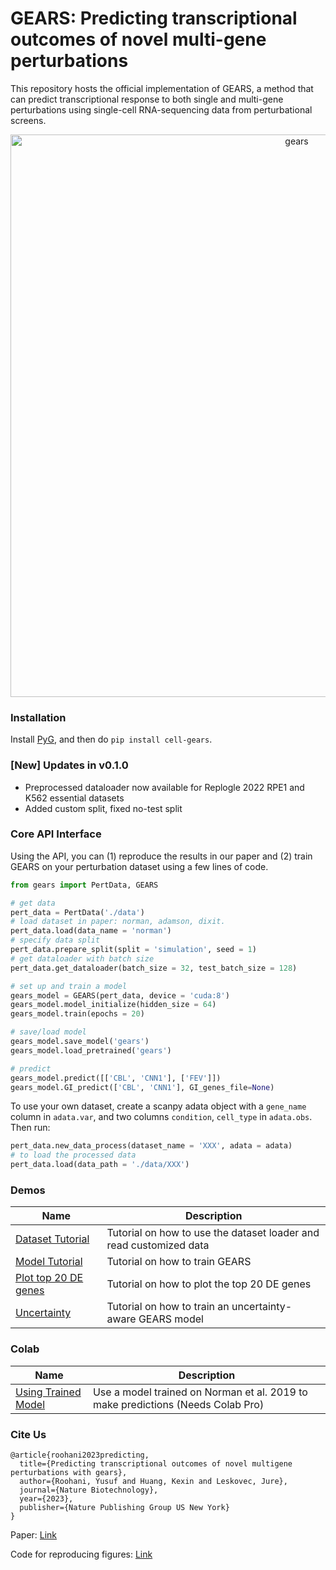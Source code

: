 # GEARS: Predicting transcriptional outcomes of novel multi-gene perturbations

This repository hosts the official implementation of GEARS, a method that can predict transcriptional response to both single and multi-gene perturbations using single-cell RNA-sequencing data from perturbational screens. 


<p align="center"><img src="https://github.com/snap-stanford/GEARS/blob/master/img/gears.png" alt="gears" width="900px" /></p>


### Installation 

Install [PyG](https://pytorch-geometric.readthedocs.io/en/latest/notes/installation.html), and then do `pip install cell-gears`.

### [New] Updates in v0.1.0

- Preprocessed dataloader now available for Replogle 2022 RPE1 and K562 essential datasets
- Added custom split, fixed no-test split

### Core API Interface

Using the API, you can (1) reproduce the results in our paper and (2) train GEARS on your perturbation dataset using a few lines of code.

```python
from gears import PertData, GEARS

# get data
pert_data = PertData('./data')
# load dataset in paper: norman, adamson, dixit.
pert_data.load(data_name = 'norman')
# specify data split
pert_data.prepare_split(split = 'simulation', seed = 1)
# get dataloader with batch size
pert_data.get_dataloader(batch_size = 32, test_batch_size = 128)

# set up and train a model
gears_model = GEARS(pert_data, device = 'cuda:8')
gears_model.model_initialize(hidden_size = 64)
gears_model.train(epochs = 20)

# save/load model
gears_model.save_model('gears')
gears_model.load_pretrained('gears')

# predict
gears_model.predict([['CBL', 'CNN1'], ['FEV']])
gears_model.GI_predict(['CBL', 'CNN1'], GI_genes_file=None)
```

To use your own dataset, create a scanpy adata object with a `gene_name` column in `adata.var`, and two columns `condition`, `cell_type` in `adata.obs`. Then run:

```python
pert_data.new_data_process(dataset_name = 'XXX', adata = adata)
# to load the processed data
pert_data.load(data_path = './data/XXX')
```

### Demos

| Name | Description |
|-----------------|-------------|
| [Dataset Tutorial](demo/data_tutorial.ipynb) | Tutorial on how to use the dataset loader and read customized data|
| [Model Tutorial](demo/model_tutorial.ipynb) | Tutorial on how to train GEARS |
| [Plot top 20 DE genes](demo/tutorial_plot_top20_DE.ipynb) | Tutorial on how to plot the top 20 DE genes|
| [Uncertainty](demo/tutorial_uncertainty.ipynb) | Tutorial on how to train an uncertainty-aware GEARS model |


### Colab

| Name | Description |
|-----------------|-------------|
| [Using Trained Model](https://colab.research.google.com/drive/11LlzGEUGoBk_Uj6DzlzizAeWse5_E9MK?usp=sharing) | Use a model trained on Norman et al. 2019 to make predictions (Needs Colab Pro)|



### Cite Us

```
@article{roohani2023predicting,
  title={Predicting transcriptional outcomes of novel multigene perturbations with gears},
  author={Roohani, Yusuf and Huang, Kexin and Leskovec, Jure},
  journal={Nature Biotechnology},
  year={2023},
  publisher={Nature Publishing Group US New York}
}
```
Paper: [Link](https://www.nature.com/articles/s41587-023-01905-6)

Code for reproducing figures: [Link](https://github.com/yhr91/gears_misc)
